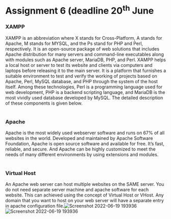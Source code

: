 # Assignment 6 (deadline 20<sup>th</sup> June
### XAMPP
XAMPP is an abbreviation where X stands for Cross-Platform, A stands for Apache, M stands for MYSQL, and the Ps stand for PHP and Perl, respectively. It is an open-source package of web solutions that includes Apache distribution for many servers and command-line executables along with modules such as Apache server, MariaDB, PHP, and Perl.
XAMPP helps a local host or server to test its website and clients via computers and laptops before releasing it to the main server. It is a platform that furnishes a suitable environment to test and verify the working of projects based on Apache, Perl, MySQL database, and PHP through the system of the host itself. Among these technologies, Perl is a programming language used for web development, PHP is a backend scripting language, and MariaDB is the most vividly used database developed by MySQL. The detailed description of these components is given below.
</br>
</br>
### Apache
Apache is the most widely used webserver software and runs on 67% of all websites in the world. Developed and maintained by Apache Software Foundation, Apache is open source software and available for free.
It’s fast, reliable, and secure. And Apache can be highly customized to meet the needs of many different environments by using extensions and modules.
</br>
</br>
### Virtual Host
An Apache web server can host multiple websites on the SAME server. You do not need separate server machine and apache software for each website. This can achieved using the concept of Virtual Host or VHost.
Any domain that you want to host on your web server will have a separate entry in apache configuration file.![Screenshot 2022-06-19 193936](https://user-images.githubusercontent.com/81466207/174567656-0c33a2be-d692-4522-a7fb-c50663bac16f.jpg)
![Screenshot 2022-06-19 193936](https://user-images.githubusercontent.com/81466207/174567677-6dabf773-79f5-44b0-bdbc-4a778fcdf8b7.jpg)
